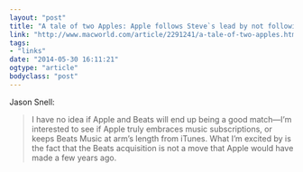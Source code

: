 ```yaml
---
layout: "post"
title: "A tale of two Apples: Apple follows Steve`s lead by not following it"
link: "http://www.macworld.com/article/2291241/a-tale-of-two-apples.html"
tags: 
- "links"
date: "2014-05-30 16:11:21"
ogtype: "article"
bodyclass: "post"
---
```


Jason Snell:

> I have no idea if Apple and Beats will end up being a good match—I’m interested to see if Apple truly embraces music subscriptions, or keeps Beats Music at arm’s length from iTunes. What I’m excited by is the fact that the Beats acquisition is not a move that Apple would have made a few years ago.